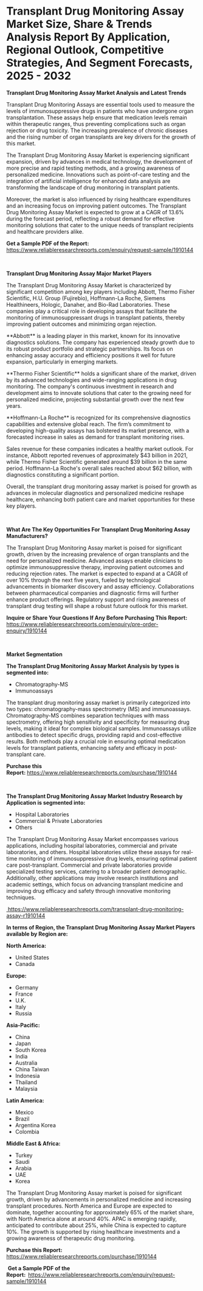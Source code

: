 <p><h1>Transplant Drug Monitoring Assay Market Size, Share & Trends Analysis Report By Application, Regional Outlook, Competitive Strategies, And Segment Forecasts, 2025 - 2032</h1></p><p><strong>Transplant Drug Monitoring Assay Market Analysis and Latest Trends</strong></p>
<p><p>Transplant Drug Monitoring Assays are essential tools used to measure the levels of immunosuppressive drugs in patients who have undergone organ transplantation. These assays help ensure that medication levels remain within therapeutic ranges, thus preventing complications such as organ rejection or drug toxicity. The increasing prevalence of chronic diseases and the rising number of organ transplants are key drivers for the growth of this market.</p><p>The Transplant Drug Monitoring Assay Market is experiencing significant expansion, driven by advances in medical technology, the development of more precise and rapid testing methods, and a growing awareness of personalized medicine. Innovations such as point-of-care testing and the integration of artificial intelligence for enhanced data analysis are transforming the landscape of drug monitoring in transplant patients. </p><p>Moreover, the market is also influenced by rising healthcare expenditures and an increasing focus on improving patient outcomes. The Transplant Drug Monitoring Assay Market is expected to grow at a CAGR of 13.6% during the forecast period, reflecting a robust demand for effective monitoring solutions that cater to the unique needs of transplant recipients and healthcare providers alike.</p></p>
<p><strong>Get a Sample PDF of the Report:&nbsp;</strong> <a href="https://www.reliableresearchreports.com/enquiry/request-sample/1910144?utm_campaign=48&utm_medium=2&utm_source=Github&utm_content=ia&utm_term=13042025&utm_id=transplant-drug-monitoring-assay">https://www.reliableresearchreports.com/enquiry/request-sample/1910144</a></p>
<p>&nbsp;</p>
<p><strong>Transplant Drug Monitoring Assay Major Market Players</strong></p>
<p><p>The Transplant Drug Monitoring Assay Market is characterized by significant competition among key players including Abbott, Thermo Fisher Scientific, H.U. Group (Fujirebio), Hoffmann-La Roche, Siemens Healthineers, Hologic, Danaher, and Bio-Rad Laboratories. These companies play a critical role in developing assays that facilitate the monitoring of immunosuppressant drugs in transplant patients, thereby improving patient outcomes and minimizing organ rejection.</p><p>**Abbott** is a leading player in this market, known for its innovative diagnostics solutions. The company has experienced steady growth due to its robust product portfolio and strategic partnerships. Its focus on enhancing assay accuracy and efficiency positions it well for future expansion, particularly in emerging markets.</p><p>**Thermo Fisher Scientific** holds a significant share of the market, driven by its advanced technologies and wide-ranging applications in drug monitoring. The company's continuous investment in research and development aims to innovate solutions that cater to the growing need for personalized medicine, projecting substantial growth over the next few years.</p><p>**Hoffmann-La Roche** is recognized for its comprehensive diagnostics capabilities and extensive global reach. The firm’s commitment to developing high-quality assays has bolstered its market presence, with a forecasted increase in sales as demand for transplant monitoring rises.</p><p>Sales revenue for these companies indicates a healthy market outlook. For instance, Abbott reported revenues of approximately $43 billion in 2021, while Thermo Fisher Scientific generated around $39 billion in the same period. Hoffmann-La Roche's overall sales reached about $62 billion, with diagnostics constituting a significant portion.</p><p>Overall, the transplant drug monitoring assay market is poised for growth as advances in molecular diagnostics and personalized medicine reshape healthcare, enhancing both patient care and market opportunities for these key players.</p></p>
<p>&nbsp;</p>
<p><strong>What Are The Key Opportunities For Transplant Drug Monitoring Assay Manufacturers?</strong></p>
<p><p>The Transplant Drug Monitoring Assay market is poised for significant growth, driven by the increasing prevalence of organ transplants and the need for personalized medicine. Advanced assays enable clinicians to optimize immunosuppressive therapy, improving patient outcomes and reducing rejection rates. The market is expected to expand at a CAGR of over 10% through the next five years, fueled by technological advancements in biomarker discovery and assay efficiency. Collaborations between pharmaceutical companies and diagnostic firms will further enhance product offerings. Regulatory support and rising awareness of transplant drug testing will shape a robust future outlook for this market.</p></p>
<p><strong>Inquire or Share Your Questions If Any Before Purchasing This Report:</strong> <a href="https://www.reliableresearchreports.com/enquiry/pre-order-enquiry/1910144?utm_campaign=48&utm_medium=2&utm_source=Github&utm_content=ia&utm_term=13042025&utm_id=transplant-drug-monitoring-assay">https://www.reliableresearchreports.com/enquiry/pre-order-enquiry/1910144</a></p>
<p>&nbsp;</p>
<p><strong>Market Segmentation</strong></p>
<p><strong>The Transplant Drug Monitoring Assay Market Analysis by types is segmented into:</strong></p>
<p><ul><li>Chromatography-MS</li><li>Immunoassays</li></ul></p>
<p><p>The transplant drug monitoring assay market is primarily categorized into two types: chromatography-mass spectrometry (MS) and immunoassays. Chromatography-MS combines separation techniques with mass spectrometry, offering high sensitivity and specificity for measuring drug levels, making it ideal for complex biological samples. Immunoassays utilize antibodies to detect specific drugs, providing rapid and cost-effective results. Both methods play a crucial role in ensuring optimal medication levels for transplant patients, enhancing safety and efficacy in post-transplant care.</p></p>
<p><strong>Purchase this Report:&nbsp;</strong><a href="https://www.reliableresearchreports.com/purchase/1910144?utm_campaign=48&utm_medium=2&utm_source=Github&utm_content=ia&utm_term=13042025&utm_id=transplant-drug-monitoring-assay">https://www.reliableresearchreports.com/purchase/1910144</a></p>
<p>&nbsp;</p>
<p><strong>The Transplant Drug Monitoring Assay Market Industry Research by Application is segmented into:</strong></p>
<p><ul><li>Hospital Laboratories</li><li>Commercial & Private Laboratories</li><li>Others</li></ul></p>
<p><p>The Transplant Drug Monitoring Assay Market encompasses various applications, including hospital laboratories, commercial and private laboratories, and others. Hospital laboratories utilize these assays for real-time monitoring of immunosuppressive drug levels, ensuring optimal patient care post-transplant. Commercial and private laboratories provide specialized testing services, catering to a broader patient demographic. Additionally, other applications may involve research institutions and academic settings, which focus on advancing transplant medicine and improving drug efficacy and safety through innovative monitoring techniques.</p></p>
<p><a href="https://www.reliableresearchreports.com/transplant-drug-monitoring-assay-r1910144?utm_campaign=48&utm_medium=2&utm_source=Github&utm_content=ia&utm_term=13042025&utm_id=transplant-drug-monitoring-assay">&nbsp;https://www.reliableresearchreports.com/transplant-drug-monitoring-assay-r1910144</a></p>
<p><strong>In terms of Region, the Transplant Drug Monitoring Assay Market Players available by Region are:</strong></p>
<p>
    <p> <strong> North America: </strong>
        <ul>
            <li>United States</li>
            <li>Canada</li>
        </ul>
        </p> 
    <p> <strong> Europe: </strong>
        <ul>
            <li>Germany</li>
            <li>France</li>
            <li>U.K.</li>
            <li>Italy</li>
            <li>Russia</li>
        </ul>
        </p> 
    <p> <strong> Asia-Pacific: </strong>
        <ul>
            <li>China</li>
            <li>Japan</li>
            <li>South Korea</li>
            <li>India</li>
            <li>Australia</li>
            <li>China Taiwan</li>
            <li>Indonesia</li>
            <li>Thailand</li>
            <li>Malaysia</li>
        </ul>
        </p> 
    <p> <strong> Latin America: </strong>
        <ul>
            <li>Mexico</li>
            <li>Brazil</li>
            <li>Argentina Korea</li>
            <li>Colombia</li>
        </ul>
        </p> 
    <p> <strong> Middle East & Africa: </strong>
        <ul>
            <li>Turkey</li>
            <li>Saudi</li>
            <li>Arabia</li>
            <li>UAE</li>
            <li>Korea</li>
        </ul>
    </p>
    </p>
<p><p>The Transplant Drug Monitoring Assay market is poised for significant growth, driven by advancements in personalized medicine and increasing transplant procedures. North America and Europe are expected to dominate, together accounting for approximately 65% of the market share, with North America alone at around 40%. APAC is emerging rapidly, anticipated to contribute about 25%, while China is expected to capture 10%. The growth is supported by rising healthcare investments and a growing awareness of therapeutic drug monitoring.</p></p>
<p><strong>Purchase this Report: </strong><a href="https://www.reliableresearchreports.com/purchase/1910144?utm_campaign=48&utm_medium=2&utm_source=Github&utm_content=ia&utm_term=13042025&utm_id=transplant-drug-monitoring-assay">https://www.reliableresearchreports.com/purchase/1910144</a></p>
<p>&nbsp;<strong>Get a Sample PDF of the Report:&nbsp;&nbsp;</strong><a href="https://www.reliableresearchreports.com/enquiry/request-sample/1910144?utm_campaign=48&utm_medium=2&utm_source=Github&utm_content=ia&utm_term=13042025&utm_id=transplant-drug-monitoring-assay">https://www.reliableresearchreports.com/enquiry/request-sample/1910144</a></p>
<p><strong></strong></p>
<p><p></p><p></p><p></p></p>